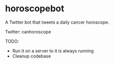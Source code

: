# horoscopebot

A Twitter bot that tweets a daily cancer horoscope. 

Twitter: canhoroscope

TODO:
- Run it on a server to it is always running
- Cleanup codebase 

